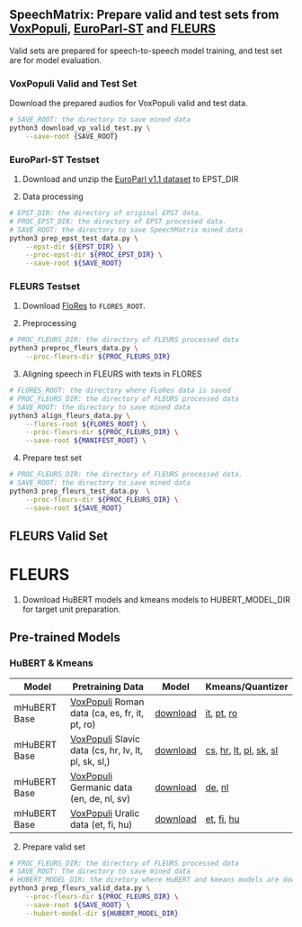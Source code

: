 ## SpeechMatrix: Prepare valid and test sets from [VoxPopuli](https://github.com/facebookresearch/voxpopuli), [EuroParl-ST](https://www.mllp.upv.es/europarl-st/) and [FLEURS](https://huggingface.co/datasets/google/fleurs)

Valid sets are prepared for speech-to-speech model training, and test set are for model evaluation.


### VoxPopuli Valid and Test Set

Download the prepared audios for VoxPopuli valid and test data.

```bash
# SAVE_ROOT: the directory to save mined data
python3 download_vp_valid_test.py \
    --save-root {SAVE_ROOT}
```


### EuroParl-ST Testset

1. Download and unzip the [EuroParl v1.1 dataset](https://www.mllp.upv.es/europarl-st/) to EPST_DIR

2. Data processing

```bash
# EPST_DIR: the directory of original EPST data.
# PROC_EPST_DIR: the directory of EPST processed data.
# SAVE_ROOT: the directory to save SpeechMatrix mined data
python3 prep_epst_test_data.py \
    --epst-dir ${EPST_DIR} \
    --proc-epst-dir ${PROC_EPST_DIR} \
    --save-root ${SAVE_ROOT}
```


### FLEURS Testset

1. Download [FloRes](https://github.com/facebookresearch/flores) to `FLORES_ROOT`.

2. Preprocessing

```bash
# PROC_FLEURS_DIR: the directory of FLEURS processed data 
python3 preproc_fleurs_data.py \
    --proc-fleurs-dir ${PROC_FLEURS_DIR}
```


3. Aligning speech in FLEURS with texts in FLORES

```bash
# FLORES_ROOT: the directory where FLoRes data is saved
# PROC_FLEURS_DIR: the directory of FLEURS processed data 
# SAVE_ROOT: the directory to save mined data
python3 align_fleurs_data.py \
    --flores-root ${FLORES_ROOT} \
    --proc-fleurs-dir ${PROC_FLEURS_DIR} \
    --save-root ${MANIFEST_ROOT} \
```


4. Prepare test set

```bash
# PROC_FLEURS_DIR: the directory of FLEURS processed data. 
# SAVE_ROOT: the directory to save mined data
python3 prep_fleurs_test_data.py  \
    --proc-fleurs-dir ${PROC_FLEURS_DIR} \
    --save-root ${SAVE_ROOT}
```


## FLEURS Valid Set

# FLEURS
1. Download HuBERT models and kmeans models to HUBERT_MODEL_DIR for target unit preparation.

## Pre-trained Models

### HuBERT & Kmeans
Model | Pretraining Data | Model | Kmeans/Quantizer
|---|---|---|---
mHuBERT Base | [VoxPopuli](https://github.com/facebookresearch/voxpopuli) Roman data (ca, es, fr, it, pt, ro) | [download](https://dl.fbaipublicfiles.com/speech_matrix/hubert/mhubert_base_vp_roman_it3.pt) | [it](https://dl.fbaipublicfiles.com/speech_matrix/hubert/mhubert_base_vp_it_it3_L11_km800.bin), [pt](https://dl.fbaipublicfiles.com/speech_matrix/hubert/mhubert_base_vp_pt_it3_L11_km1000.bin), [ro](https://dl.fbaipublicfiles.com/speech_matrix/hubert/mhubert_base_vp_ro_it3_L11_km1000.bin)
mHuBERT Base | [VoxPopuli](https://github.com/facebookresearch/voxpopuli) Slavic data (cs, hr, lv, lt, pl, sk, sl,) | [download](https://dl.fbaipublicfiles.com/speech_matrix/hubert/mhubert_base_vp_slavic_it3.pt) | [cs](https://dl.fbaipublicfiles.com/speech_matrix/hubert/mhubert_base_vp_cs_it3_L11_km1000.bin), [hr](https://dl.fbaipublicfiles.com/speech_matrix/hubert/mhubert_base_vp_hr_it3_L11_km1000.bin), [lt](https://dl.fbaipublicfiles.com/speech_matrix/hubert/mhubert_base_vp_lt_it3_L11_km1000.bin), [pl](https://dl.fbaipublicfiles.com/speech_matrix/hubert/mhubert_base_vp_pl_it3_L11_km1000.bin), [sk](https://dl.fbaipublicfiles.com/speech_matrix/hubert/mhubert_base_vp_sk_it3_L11_km1000.bin), [sl](https://dl.fbaipublicfiles.com/speech_matrix/hubert/mhubert_base_vp_sl_it3_L11_km1000.bin)
mHuBERT Base | [VoxPopuli](https://github.com/facebookresearch/voxpopuli) Germanic data (en, de, nl, sv) | [download](https://dl.fbaipublicfiles.com/speech_matrix/hubert/mhubert_base_vp_germanic_it3.pt) | [de](https://dl.fbaipublicfiles.com/speech_matrix/hubert/mhubert_base_vp_de_it3_L11_km1000.bin), [nl](https://dl.fbaipublicfiles.com/speech_matrix/hubert/mhubert_base_vp_nl_it3_L11_km1000.bin)
mHuBERT Base | [VoxPopuli](https://github.com/facebookresearch/voxpopuli) Uralic data (et, fi, hu) | [download](https://dl.fbaipublicfiles.com/speech_matrix/hubert/mhubert_base_vp_uralic_it3.pt) | [et](https://dl.fbaipublicfiles.com/speech_matrix/hubert/mhubert_base_vp_et_it3_L11_km1000.bin), [fi](https://dl.fbaipublicfiles.com/speech_matrix/hubert/mhubert_base_vp_fi_it3_L11_km1000.bin), [hu](https://dl.fbaipublicfiles.com/speech_matrix/hubert/mhubert_base_vp_hu_it3_L11_km1000.bin)


2. Prepare valid set

```bash
# PROC_FLEURS_DIR: the directory of FLEURS processed data
# SAVE_ROOT: the directory to save mined data
# HUBERT_MODEL_DIR: the diretory where HuBERT and kmeans models are downloaded
python3 prep_fleurs_valid_data.py \
    --proc-fleurs-dir ${PROC_FLEURS_DIR} \
    --save-root ${SAVE_ROOT} \
    --hubert-model-dir ${HUBERT_MODEL_DIR}
```


